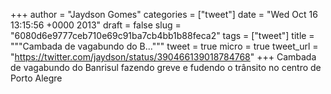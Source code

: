 
+++
author = "Jaydson Gomes"
categories = ["tweet"]
date = "Wed Oct 16 13:15:56 +0000 2013"
draft = false
slug = "6080d6e9777ceb710e69c91ba7cb4bb1b88feca2"
tags = ["tweet"]
title = """Cambada de vagabundo do B..."""
tweet = true
micro = true
tweet_url = "https://twitter.com/jaydson/status/390466139018784768"
+++
Cambada de vagabundo do Banrisul fazendo greve e fudendo o trânsito no centro de Porto Alegre
